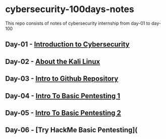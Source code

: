 # cybersecurity-100days-notes
This repo consists of notes of cybersecurity internship from day-01 to day-100
## Day-01 - [Introduction to Cybersecurity](https://github.com/vaishnav2947/cybersecurity-100days-notes/tree/main/Day-01)
## Day-02 - [About the Kali Linux](https://github.com/vaishnav2947/cybersecurity-100days-notes/tree/main/Day%20-02)
## Day-03 - [Intro to Github Repository](https://github.com/vaishnav2947/cybersecurity-100days-notes/blob/main/Day-03/README.md)
## Day-04 - [Intro To Basic Pentesting 1](https://github.com/vaishnav2947/cybersecurity-100days-notes/tree/main/Day-04)
## Day-05 - [Intro To Basic Pentesting 2](https://github.com/vaishnav2947/cybersecurity-100days-notes/tree/main/Day-05)
## Day-06 - [Try HackMe Basic Pentesting](
